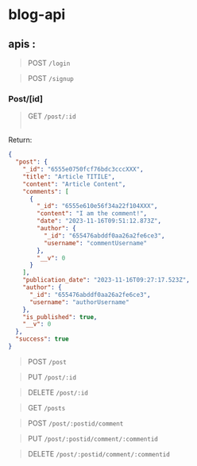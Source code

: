 # blog-api

## apis :

> POST `/login`

> POST `/signup`

### Post/[id]

> GET `/post/:id`
> <br><br>

Return:

```json
{
  "post": {
    "_id": "6555e0750fcf76bdc3cccXXX",
    "title": "Article TITILE",
    "content": "Article Content",
    "comments": [
      {
        "_id": "6555e610e56f34a22f104XXX",
        "content": "I am the comment!",
        "date": "2023-11-16T09:51:12.873Z",
        "author": {
          "_id": "655476abddf0aa26a2fe6ce3",
          "username": "commentUsername"
        },
        "__v": 0
      }
    ],
    "publication_date": "2023-11-16T09:27:17.523Z",
    "author": {
      "_id": "655476abddf0aa26a2fe6ce3",
      "username": "authorUsername"
    },
    "is_published": true,
    "__v": 0
  },
  "success": true
}
```

> POST `/post`

> PUT `/post/:id`

> DELETE `/post/:id`

> GET `/posts`

> POST `/post/:postid/comment`

> PUT `/post/:postid/comment/:commentid`

> DELETE `/post/:postid/comment/:commentid`
